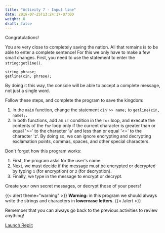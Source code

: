 ```yaml
---
title: "Activity 7 - Input line"
date: 2019-07-25T13:24:17-07:00
weight: 8
draft: false
---
```


Congratulations!

You are very close to completely saving the nation. All that remains is to be able to enter a complete sentence! For this we only have to make a few small changes. First, you need to use the statement to enter the `string:getline()`.
```
string phrase;
getline(cin, phrase);
```
By doing it this way, the console will be able to accept a complete message, not just a single word.

Follow these steps, and complete the program to save the kingdom:

1. In the `main` function, change the statement `cin >> name;` to `getline(cin, name);`.
2. In both functions, add an `if` condition in the `for` loop, and execute the contents of the `for` loop only if the current character is greater than or equal '>=' to the character 'a' and less than or equal '<=' to the character 'z'. By doing so, we can ignore encrypting and decrypting exclamation points, commas, spaces, and other special characters.

Don't forget how this program works:
1. First, the program asks for the user's name.
2. Next, we must decide if the message must be encrypted or decrypted by typing `1` (for encryption) or `2` (for decryption).
2. Finally, we type in the message to encrypt or decrypt.

Create your own secret messages, or decrypt those of your peers!

{{< alert theme="warning" >}} **Warning:** in this program we should always write the strings and characters in **lowercase letters**. {{< /alert >}}

Remember that you can always go back to the previous activities to review anything!

<a class="my-2 mx-4 btn btn-info" href="https://replit.com/@nuevofoundation/activity-7-english" target="_blank">Launch Replit</a>
